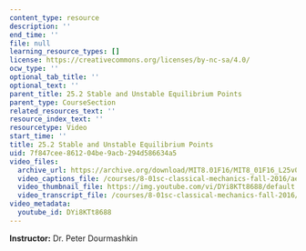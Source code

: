 ```yaml
---
content_type: resource
description: ''
end_time: ''
file: null
learning_resource_types: []
license: https://creativecommons.org/licenses/by-nc-sa/4.0/
ocw_type: ''
optional_tab_title: ''
optional_text: ''
parent_title: 25.2 Stable and Unstable Equilibrium Points
parent_type: CourseSection
related_resources_text: ''
resource_index_text: ''
resourcetype: Video
start_time: ''
title: 25.2 Stable and Unstable Equilibrium Points
uid: 7f847cee-8612-04be-9acb-294d586634a5
video_files:
  archive_url: https://archive.org/download/MIT8.01F16/MIT8_01F16_L25v02_360p.mp4
  video_captions_file: /courses/8-01sc-classical-mechanics-fall-2016/ae86baa3d1de5eca86c11466afae853a_DYi8KTt8688.vtt
  video_thumbnail_file: https://img.youtube.com/vi/DYi8KTt8688/default.jpg
  video_transcript_file: /courses/8-01sc-classical-mechanics-fall-2016/036aa5b4dc5fd85a7a8a402607dd07a0_DYi8KTt8688.pdf
video_metadata:
  youtube_id: DYi8KTt8688
---
```


**Instructor:** Dr. Peter Dourmashkin


